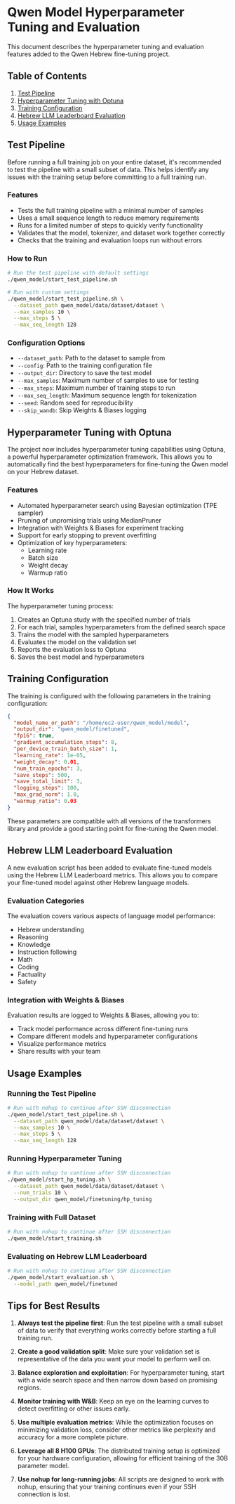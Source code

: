 # Qwen Model Hyperparameter Tuning and Evaluation

This document describes the hyperparameter tuning and evaluation features added to the Qwen Hebrew fine-tuning project.

## Table of Contents

1. [Test Pipeline](#test-pipeline)
2. [Hyperparameter Tuning with Optuna](#hyperparameter-tuning-with-optuna)
3. [Training Configuration](#training-configuration)
4. [Hebrew LLM Leaderboard Evaluation](#hebrew-llm-leaderboard-evaluation)
5. [Usage Examples](#usage-examples)

## Test Pipeline

Before running a full training job on your entire dataset, it's recommended to test the pipeline with a small subset of data. This helps identify any issues with the training setup before committing to a full training run.

### Features

- Tests the full training pipeline with a minimal number of samples
- Uses a small sequence length to reduce memory requirements
- Runs for a limited number of steps to quickly verify functionality
- Validates that the model, tokenizer, and dataset work together correctly
- Checks that the training and evaluation loops run without errors

### How to Run

```bash
# Run the test pipeline with default settings
./qwen_model/start_test_pipeline.sh

# Run with custom settings
./qwen_model/start_test_pipeline.sh \
  --dataset_path qwen_model/data/dataset/dataset \
  --max_samples 10 \
  --max_steps 5 \
  --max_seq_length 128
```

### Configuration Options

- `--dataset_path`: Path to the dataset to sample from
- `--config`: Path to the training configuration file
- `--output_dir`: Directory to save the test model
- `--max_samples`: Maximum number of samples to use for testing
- `--max_steps`: Maximum number of training steps to run
- `--max_seq_length`: Maximum sequence length for tokenization
- `--seed`: Random seed for reproducibility
- `--skip_wandb`: Skip Weights & Biases logging

## Hyperparameter Tuning with Optuna

The project now includes hyperparameter tuning capabilities using Optuna, a powerful hyperparameter optimization framework. This allows you to automatically find the best hyperparameters for fine-tuning the Qwen model on your Hebrew dataset.

### Features

- Automated hyperparameter search using Bayesian optimization (TPE sampler)
- Pruning of unpromising trials using MedianPruner
- Integration with Weights & Biases for experiment tracking
- Support for early stopping to prevent overfitting
- Optimization of key hyperparameters:
  - Learning rate
  - Batch size
  - Weight decay
  - Warmup ratio

### How It Works

The hyperparameter tuning process:

1. Creates an Optuna study with the specified number of trials
2. For each trial, samples hyperparameters from the defined search space
3. Trains the model with the sampled hyperparameters
4. Evaluates the model on the validation set
5. Reports the evaluation loss to Optuna
6. Saves the best model and hyperparameters

## Training Configuration

The training is configured with the following parameters in the training configuration:

```json
{
  "model_name_or_path": "/home/ec2-user/qwen_model/model",
  "output_dir": "qwen_model/finetuned",
  "fp16": true,
  "gradient_accumulation_steps": 8,
  "per_device_train_batch_size": 1,
  "learning_rate": 1e-05,
  "weight_decay": 0.01,
  "num_train_epochs": 3,
  "save_steps": 500,
  "save_total_limit": 3,
  "logging_steps": 100,
  "max_grad_norm": 1.0,
  "warmup_ratio": 0.03
}
```

These parameters are compatible with all versions of the transformers library and provide a good starting point for fine-tuning the Qwen model.

## Hebrew LLM Leaderboard Evaluation

A new evaluation script has been added to evaluate fine-tuned models using the Hebrew LLM Leaderboard metrics. This allows you to compare your fine-tuned model against other Hebrew language models.

### Evaluation Categories

The evaluation covers various aspects of language model performance:

- Hebrew understanding
- Reasoning
- Knowledge
- Instruction following
- Math
- Coding
- Factuality
- Safety

### Integration with Weights & Biases

Evaluation results are logged to Weights & Biases, allowing you to:

- Track model performance across different fine-tuning runs
- Compare different models and hyperparameter configurations
- Visualize performance metrics
- Share results with your team

## Usage Examples

### Running the Test Pipeline

```bash
# Run with nohup to continue after SSH disconnection
./qwen_model/start_test_pipeline.sh \
  --dataset_path qwen_model/data/dataset/dataset \
  --max_samples 10 \
  --max_steps 5 \
  --max_seq_length 128
```

### Running Hyperparameter Tuning

```bash
# Run with nohup to continue after SSH disconnection
./qwen_model/start_hp_tuning.sh \
  --dataset_path qwen_model/data/dataset/dataset \
  --num_trials 10 \
  --output_dir qwen_model/finetuning/hp_tuning
```

### Training with Full Dataset

```bash
# Run with nohup to continue after SSH disconnection
./qwen_model/start_training.sh
```

### Evaluating on Hebrew LLM Leaderboard

```bash
# Run with nohup to continue after SSH disconnection
./qwen_model/start_evaluation.sh \
  --model_path qwen_model/finetuned
```

## Tips for Best Results

1. **Always test the pipeline first**: Run the test pipeline with a small subset of data to verify that everything works correctly before starting a full training run.

2. **Create a good validation split**: Make sure your validation set is representative of the data you want your model to perform well on.

3. **Balance exploration and exploitation**: For hyperparameter tuning, start with a wide search space and then narrow down based on promising regions.

4. **Monitor training with W&B**: Keep an eye on the learning curves to detect overfitting or other issues early.

5. **Use multiple evaluation metrics**: While the optimization focuses on minimizing validation loss, consider other metrics like perplexity and accuracy for a more complete picture.

6. **Leverage all 8 H100 GPUs**: The distributed training setup is optimized for your hardware configuration, allowing for efficient training of the 30B parameter model.

7. **Use nohup for long-running jobs**: All scripts are designed to work with nohup, ensuring that your training continues even if your SSH connection is lost.
